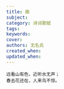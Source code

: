 ```yaml
---
title: 画
subject: 
category: 诗词歌赋
tags: 
keywords: 
cover: 
authors: 无名氏
created_when: 
updated_when: 
---
```


```
远看山有色，近听水无声；
春去花还在，人来鸟不惊。
```
